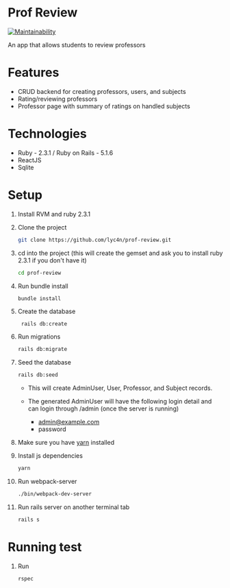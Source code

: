 # Prof Review

[![Maintainability](https://api.codeclimate.com/v1/badges/f321390d0b4f870e9d5e/maintainability)](https://codeclimate.com/github/lyc4n/prof-review/maintainability)

An app that allows students to review professors

# Features

- CRUD backend for creating professors, users, and subjects
- Rating/reviewing professors
- Professor page with summary of ratings on handled subjects

# Technologies

- Ruby - 2.3.1 / Ruby on Rails - 5.1.6
- ReactJS
- Sqlite

# Setup

1. Install RVM and ruby 2.3.1
2. Clone the project
    ```sh
    git clone https://github.com/lyc4n/prof-review.git
    ```
3. cd into the project (this will create the gemset and ask you to install ruby 2.3.1 if you don't have it)
    ```sh
    cd prof-review
    ```
4. Run bundle install
    ```
    bundle install
    ```
5. Create the database
   ```sh
    rails db:create
   ```
6. Run migrations
   ```sh
   rails db:migrate
   ```
7. Seed the database
   ```sh
   rails db:seed
   ```
   - This will create AdminUser, User, Professor, and Subject records.
   - The generated AdminUser will have the following login detail and can login
       through /admin (once the server is running)

     - admin@example.com
     - password

8. Make sure you have [yarn](https://yarnpkg.com/en/) installed

9. Install js dependencies
    ```sh
    yarn
    ```
10. Run webpack-server
    ```sh
    ./bin/webpack-dev-server
    ```

11. Run rails server on another terminal tab
    ```sh
    rails s
    ```

# Running test

1. Run
   ```sh
   rspec
   ```
